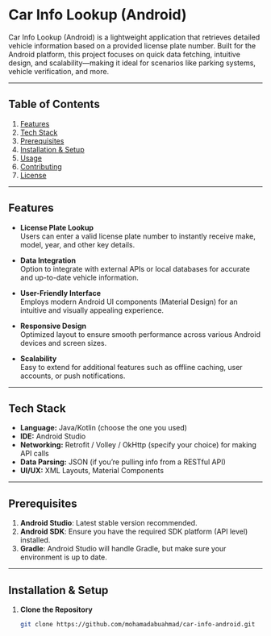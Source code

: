 # Car Info Lookup (Android)

Car Info Lookup (Android) is a lightweight application that retrieves detailed vehicle information based on a provided license plate number. Built for the Android platform, this project focuses on quick data fetching, intuitive design, and scalability—making it ideal for scenarios like parking systems, vehicle verification, and more.

---

## Table of Contents
1. [Features](#features)  
2. [Tech Stack](#tech-stack)  
3. [Prerequisites](#prerequisites)  
4. [Installation & Setup](#installation--setup)  
5. [Usage](#usage)  
6. [Contributing](#contributing)  
7. [License](#license)

---

## Features

- **License Plate Lookup**  
  Users can enter a valid license plate number to instantly receive make, model, year, and other key details.

- **Data Integration**  
  Option to integrate with external APIs or local databases for accurate and up-to-date vehicle information.

- **User-Friendly Interface**  
  Employs modern Android UI components (Material Design) for an intuitive and visually appealing experience.

- **Responsive Design**  
  Optimized layout to ensure smooth performance across various Android devices and screen sizes.

- **Scalability**  
  Easy to extend for additional features such as offline caching, user accounts, or push notifications.

---

## Tech Stack

- **Language:** Java/Kotlin (choose the one you used)  
- **IDE:** Android Studio  
- **Networking:** Retrofit / Volley / OkHttp (specify your choice) for making API calls  
- **Data Parsing:** JSON (if you’re pulling info from a RESTful API)  
- **UI/UX:** XML Layouts, Material Components

---

## Prerequisites

1. **Android Studio**: Latest stable version recommended.  
2. **Android SDK**: Ensure you have the required SDK platform (API level) installed.  
3. **Gradle**: Android Studio will handle Gradle, but make sure your environment is up to date.

---

## Installation & Setup

1. **Clone the Repository**  
   ```bash
   git clone https://github.com/mohamadabuahmad/car-info-android.git
